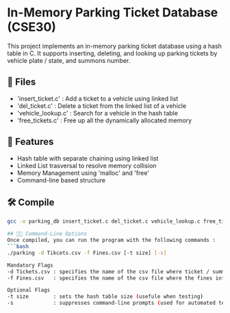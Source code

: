 # <C>In-Memory Parking Ticket Database (CSE30)

This project implements an in-memory parking ticket database using a hash table in C.
It supports inserting, deleting, and looking up parking tickets by vehicle plate / state, and summons number.

## 📂 Files
- 'insert_ticket.c'  : Add a ticket to a vehicle using linked list
- 'del_ticket.c'     : Delete a ticket from the linked list of a vehicle
- 'vehicle_lookup.c' : Search for a vehicle in the hash table
- 'free_tickets.c'   : Free up all the dynamically allocated memory

## 🌟 Features
- Hash table with separate chaining using linked list
- Linked List trasversal to resolve memory collision
- Memory Management using 'malloc' and 'free'
- Command-line based structure

## 🛠️ Compile
```bash
gcc -o parking_db insert_ticket.c del_ticket.c vehicle_lookup.c free_tickets.c

## 🧑‍💻 Command-Line Options
Once compiled, you can run the program with the following commands :
```bash
./parking -d Tikcets.csv -f Fines.csv [-t size] [-s]

Mandatory Flags
-d Tickets.csv : specifies the name of the csv file where ticket / summons are stored
-f Fines.csv   : specifies the name of the csv file where the fines information are stored

Optional Flags
-t size        : sets the hash table size (usefule when testing)
-s             : suppresses command-line prompts (used for automated test harness)
